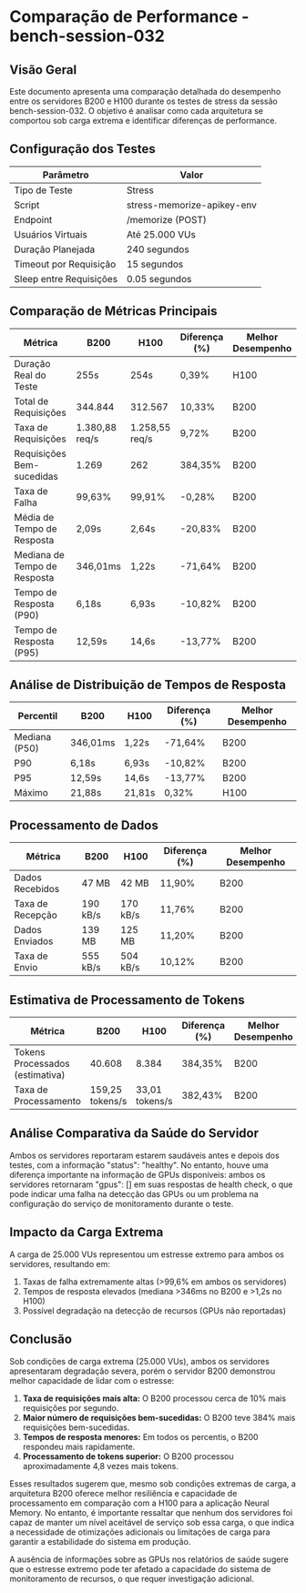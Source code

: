 # Comparação de Performance - bench-session-032

## Visão Geral

Este documento apresenta uma comparação detalhada do desempenho entre os servidores B200 e H100 durante os testes de stress da sessão bench-session-032. O objetivo é analisar como cada arquitetura se comportou sob carga extrema e identificar diferenças de performance.

## Configuração dos Testes

| Parâmetro | Valor |
|-----------|-------|
| Tipo de Teste | Stress |
| Script | stress-memorize-apikey-env |
| Endpoint | /memorize (POST) |
| Usuários Virtuais | Até 25.000 VUs |
| Duração Planejada | 240 segundos |
| Timeout por Requisição | 15 segundos |
| Sleep entre Requisições | 0.05 segundos |

## Comparação de Métricas Principais

| Métrica | B200 | H100 | Diferença (%) | Melhor Desempenho |
|---------|------|------|--------------|-------------------|
| Duração Real do Teste | 255s | 254s | 0,39% | H100 |
| Total de Requisições | 344.844 | 312.567 | 10,33% | B200 |
| Taxa de Requisições | 1.380,88 req/s | 1.258,55 req/s | 9,72% | B200 |
| Requisições Bem-sucedidas | 1.269 | 262 | 384,35% | B200 |
| Taxa de Falha | 99,63% | 99,91% | -0,28% | B200 |
| Média de Tempo de Resposta | 2,09s | 2,64s | -20,83% | B200 |
| Mediana de Tempo de Resposta | 346,01ms | 1,22s | -71,64% | B200 |
| Tempo de Resposta (P90) | 6,18s | 6,93s | -10,82% | B200 |
| Tempo de Resposta (P95) | 12,59s | 14,6s | -13,77% | B200 |

## Análise de Distribuição de Tempos de Resposta

| Percentil | B200 | H100 | Diferença (%) | Melhor Desempenho |
|-----------|------|------|--------------|-------------------|
| Mediana (P50) | 346,01ms | 1,22s | -71,64% | B200 |
| P90 | 6,18s | 6,93s | -10,82% | B200 |
| P95 | 12,59s | 14,6s | -13,77% | B200 |
| Máximo | 21,88s | 21,81s | 0,32% | H100 |

## Processamento de Dados

| Métrica | B200 | H100 | Diferença (%) | Melhor Desempenho |
|---------|------|------|--------------|-------------------|
| Dados Recebidos | 47 MB | 42 MB | 11,90% | B200 |
| Taxa de Recepção | 190 kB/s | 170 kB/s | 11,76% | B200 |
| Dados Enviados | 139 MB | 125 MB | 11,20% | B200 |
| Taxa de Envio | 555 kB/s | 504 kB/s | 10,12% | B200 |

## Estimativa de Processamento de Tokens

| Métrica | B200 | H100 | Diferença (%) | Melhor Desempenho |
|---------|------|------|--------------|-------------------|
| Tokens Processados (estimativa) | 40.608 | 8.384 | 384,35% | B200 |
| Taxa de Processamento | 159,25 tokens/s | 33,01 tokens/s | 382,43% | B200 |

## Análise Comparativa da Saúde do Servidor

Ambos os servidores reportaram estarem saudáveis antes e depois dos testes, com a informação "status": "healthy". No entanto, houve uma diferença importante na informação de GPUs disponíveis: ambos os servidores retornaram "gpus": [] em suas respostas de health check, o que pode indicar uma falha na detecção das GPUs ou um problema na configuração do serviço de monitoramento durante o teste.

## Impacto da Carga Extrema

A carga de 25.000 VUs representou um estresse extremo para ambos os servidores, resultando em:

1. Taxas de falha extremamente altas (>99,6% em ambos os servidores)
2. Tempos de resposta elevados (mediana >346ms no B200 e >1,2s no H100)
3. Possível degradação na detecção de recursos (GPUs não reportadas)

## Conclusão

Sob condições de carga extrema (25.000 VUs), ambos os servidores apresentaram degradação severa, porém o servidor B200 demonstrou melhor capacidade de lidar com o estresse:

1. **Taxa de requisições mais alta:** O B200 processou cerca de 10% mais requisições por segundo.
2. **Maior número de requisições bem-sucedidas:** O B200 teve 384% mais requisições bem-sucedidas.
3. **Tempos de resposta menores:** Em todos os percentis, o B200 respondeu mais rapidamente.
4. **Processamento de tokens superior:** O B200 processou aproximadamente 4,8 vezes mais tokens.

Esses resultados sugerem que, mesmo sob condições extremas de carga, a arquitetura B200 oferece melhor resiliência e capacidade de processamento em comparação com a H100 para a aplicação Neural Memory. No entanto, é importante ressaltar que nenhum dos servidores foi capaz de manter um nível aceitável de serviço sob essa carga, o que indica a necessidade de otimizações adicionais ou limitações de carga para garantir a estabilidade do sistema em produção.

A ausência de informações sobre as GPUs nos relatórios de saúde sugere que o estresse extremo pode ter afetado a capacidade do sistema de monitoramento de recursos, o que requer investigação adicional.